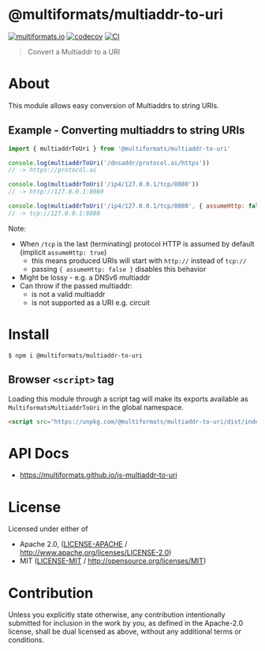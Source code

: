 # @multiformats/multiaddr-to-uri

[![multiformats.io](https://img.shields.io/badge/project-IPFS-blue.svg?style=flat-square)](http://multiformats.io)
[![codecov](https://img.shields.io/codecov/c/github/multiformats/js-multiaddr-to-uri.svg?style=flat-square)](https://codecov.io/gh/multiformats/js-multiaddr-to-uri)
[![CI](https://img.shields.io/github/actions/workflow/status/multiformats/js-multiaddr-to-uri/js-test-and-release.yml?branch=main\&style=flat-square)](https://github.com/multiformats/js-multiaddr-to-uri/actions/workflows/js-test-and-release.yml?query=branch%3Amain)

> Convert a Multiaddr to a URI

# About

This module allows easy conversion of Multiaddrs to string URIs.

## Example - Converting multiaddrs to string URIs

```js
import { multiaddrToUri } from '@multiformats/multiaddr-to-uri'

console.log(multiaddrToUri('/dnsaddr/protocol.ai/https'))
// -> https://protocol.ai

console.log(multiaddrToUri('/ip4/127.0.0.1/tcp/8080'))
// -> http://127.0.0.1:8080

console.log(multiaddrToUri('/ip4/127.0.0.1/tcp/8080', { assumeHttp: false }))
// -> tcp://127.0.0.1:8080
```

Note:

- When `/tcp` is the last (terminating) protocol HTTP is assumed by default (implicit `assumeHttp: true`)
  - this means produced URIs will start with `http://` instead of `tcp://`
  - passing `{ assumeHttp: false }` disables this behavior
- Might be lossy - e.g. a DNSv6 multiaddr
- Can throw if the passed multiaddr:
  - is not a valid multiaddr
  - is not supported as a URI e.g. circuit

# Install

```console
$ npm i @multiformats/multiaddr-to-uri
```

## Browser `<script>` tag

Loading this module through a script tag will make its exports available as `MultiformatsMultiaddrToUri` in the global namespace.

```html
<script src="https://unpkg.com/@multiformats/multiaddr-to-uri/dist/index.min.js"></script>
```

# API Docs

- <https://multiformats.github.io/js-multiaddr-to-uri>

# License

Licensed under either of

- Apache 2.0, ([LICENSE-APACHE](https://github.com/multiformats/js-multiaddr-to-uri/LICENSE-APACHE) / <http://www.apache.org/licenses/LICENSE-2.0>)
- MIT ([LICENSE-MIT](https://github.com/multiformats/js-multiaddr-to-uri/LICENSE-MIT) / <http://opensource.org/licenses/MIT>)

# Contribution

Unless you explicitly state otherwise, any contribution intentionally submitted for inclusion in the work by you, as defined in the Apache-2.0 license, shall be dual licensed as above, without any additional terms or conditions.

